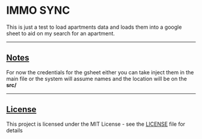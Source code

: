 # IMMO SYNC
This is just a test to load apartments data and loads them into a google sheet to aid on my search for an apartment. 

---
## [Notes](#notes)
For now the credentials for the gsheet either you can take inject them in the main file or the system will assume names and the location will be on the __src/__

---
## [License](#license)
This project is licensed under the MIT License - see the [LICENSE](LICENSE) file for details